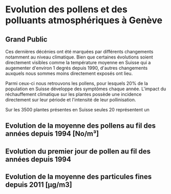 # Evolution des pollens et des polluants atmosphériques à Genève

## Grand Public

Ces dernières décénies ont été marquées par différents changements notamment au niveau climatique. Bien que certaines évolutions soient directement visibles comme la température moyenne en Suisse qui a augementer d'environ 1 degrés depuis 1990, d'autres changements auxquels nous sommes moins directement exposés ont lieu.

Parmi ceux-ci nous retrouvons les pollens, pour lesquels 20% de la population en Suisse développe des symptômes chaque année. L'impact du réchauffement climatique sur les plantes possède une incidence directement sur leur période et l'intensité de leur pollinisation.

Sur les 3500 plantes présentes en Suisse seules 20 représentent un 

## Evolution de la moyenne des pollens au fil des années depuis 1994 [No/m³]

## Evolution du premier jour de pollen au fil des années depuis 1994

## Evolution de la moyenne des particules fines depuis 2011 [μg/m3]